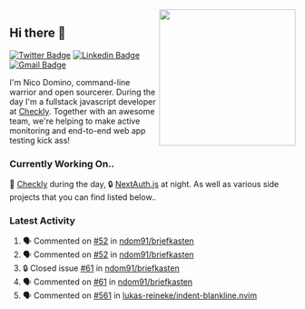 <img align="right" src="https://user-images.githubusercontent.com/7415984/172472491-91b16eac-fa22-4ecf-92df-d687139fd1f9.gif" width="240" />

## Hi there 👋

[![Twitter Badge](https://img.shields.io/badge/-@ndom91-1ca0f1?style=flat-square&labelColor=1ca0f1&logo=twitter&logoColor=white&link=https://twitter.com/ndom91)](https://twitter.com/ndom91) [![Linkedin Badge](https://img.shields.io/badge/-ndom91-blue?style=flat-square&logo=Linkedin&logoColor=white&link=https://www.linkedin.com/in/ndom91/)](https://www.linkedin.com/in/ndom91/) [![Gmail Badge](https://img.shields.io/badge/-yo@ndo.dev-c14438?style=flat-square&logo=mail.ru&logoColor=white&link=mailto:yo@ndo.dev)](mailto:yo@ndo.dev)

I'm Nico Domino, command-line warrior and open sourcerer. During the day I'm a fullstack javascript developer at [Checkly](https://checklyhq.com). Together with an awesome team, we're helping to make active monitoring and end-to-end web app testing kick ass!

### Currently Working On..

🦝 [Checkly](https://checklyhq.com) during the day, 🔒 [NextAuth.js](https://github.com/nextauthjs/next-auth) at night. As well as various side projects that you can find listed below..

<!--START_SECTION_PROFILE_VIEWS:readme-info-->
<!--END_SECTION_PROFILE_VIEWS:readme-info-->

<!--START_SECTION_DAILY_COMMIT:readme-info-->
<!--END_SECTION_DAILY_COMMIT:readme-info-->

<!--START_SECTION_WEEKLY_COMMIT:readme-info-->
<!--END_SECTION_WEEKLY_COMMIT:readme-info-->

### Latest Activity

<!--START_SECTION:activity-->
1. 🗣 Commented on [#52](https://github.com/ndom91/briefkasten/issues/52#issuecomment-1751774868) in [ndom91/briefkasten](https://github.com/ndom91/briefkasten)
2. 🗣 Commented on [#52](https://github.com/ndom91/briefkasten/issues/52#issuecomment-1751774489) in [ndom91/briefkasten](https://github.com/ndom91/briefkasten)
3. 🔒 Closed issue [#61](https://github.com/ndom91/briefkasten/issues/61) in [ndom91/briefkasten](https://github.com/ndom91/briefkasten)
4. 🗣 Commented on [#61](https://github.com/ndom91/briefkasten/issues/61#issuecomment-1751774125) in [ndom91/briefkasten](https://github.com/ndom91/briefkasten)
5. 🗣 Commented on [#561](https://github.com/lukas-reineke/indent-blankline.nvim/issues/561#issuecomment-1742799836) in [lukas-reineke/indent-blankline.nvim](https://github.com/lukas-reineke/indent-blankline.nvim)
<!--END_SECTION:activity-->
